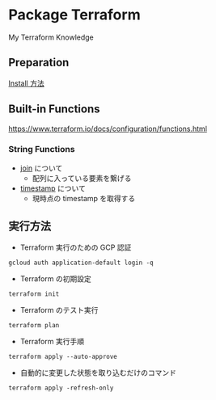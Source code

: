 # Package Terraform

My Terraform Knowledge

## Preparation

[Install 方法](./_install/README.md)

## Built-in Functions

https://www.terraform.io/docs/configuration/functions.html

### String Functions

+ [join](./func_join) について
  + 配列に入っている要素を繋げる
+ [timestamp](./func_timestamp) について
  + 現時点の timestamp を取得する

## 実行方法

+ Terraform 実行のための GCP 認証

```
gcloud auth application-default login -q
```

+ Terraform の初期設定

```
terraform init
```

+ Terraform のテスト実行

```
terraform plan
```

+ Terraform 実行手順

```
terraform apply --auto-approve
```

+ 自動的に変更した状態を取り込むだけのコマンド

```
terraform apply -refresh-only
```

